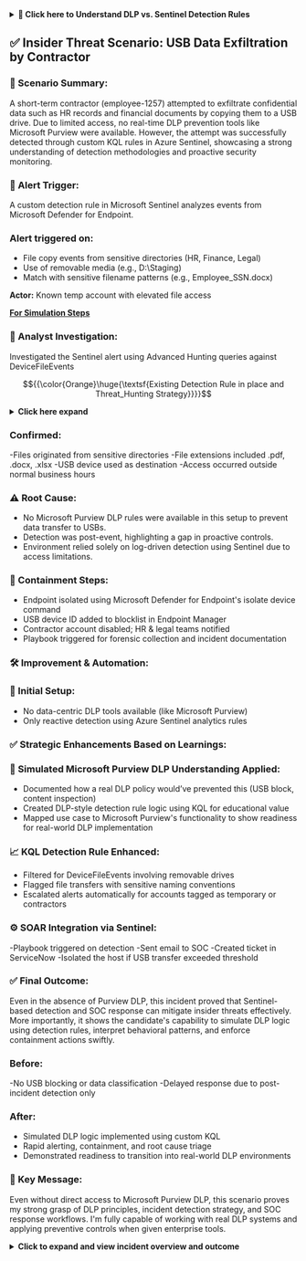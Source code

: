 <details><summary><strong>🧠 Click here to Understand DLP vs. Sentinel Detection Rules</strong></summary>

### 🔍 Why This Section?
Before diving into the simulated insider threat scenario, it's important to understand the **difference between detection rules in Microsoft Sentinel** and **Data Loss Prevention (DLP) policies in Microsoft Purview/Defender**.

---

### 🧩 Key Differences:

| Feature                        | Microsoft Sentinel Detection Rules                  | Microsoft Purview DLP Rules                             |
|-------------------------------|------------------------------------------------------|---------------------------------------------------------|
| **Goal**                      | Detect malicious/suspicious activity via logs       | Prevent sensitive data from leaving organization        |
| **Based on**                  | KQL queries on ingested logs (Defender, Sysmon, etc.) | Predefined policies, content inspection (e.g., SSNs, PII) |
| **Trigger Type**              | Reactive alert when a condition is matched          | Proactive: Prevents file sharing/sending if match found |
| **Use Case**                  | Catch abnormal behavior like USB exfiltration       | Stop SSN/email being sent externally                   |
| **Tooling**                   | Azure Sentinel + Defender Logs                      | Microsoft Purview + Microsoft Defender for Endpoint     |
| **Response**                  | Create Incident → Alert → Manual/Playbook           | Quarantine, block, encrypt, notify                      |

---

### 🛠️ What You’ll Learn in the Simulation

- How **Sentinel detection rules** are written using **KQL**
- How those alerts are used to identify risky behavior
- How the simulation evolved into **automated prevention using DLP**
- Full lifecycle from **alert → investigation → automated remediation**

---

📎 **Click below to view our educational reference file:**

[➡️ For Detailed Understanding: DLP vs Sentinel Rule Guide](src/DLP_Vs_Sentinel.md)

</details>






## ✅ Insider Threat Scenario: USB Data Exfiltration by Contractor

### 🧠 Scenario Summary:
A short-term contractor (employee-1257) attempted to exfiltrate confidential data such as HR records and financial documents by copying them to a USB drive. Due to limited access, no real-time DLP prevention tools like Microsoft Purview were available. However, the attempt was successfully detected through custom KQL rules in Azure Sentinel, showcasing a strong understanding of detection methodologies and proactive security monitoring.

### 🚨 Alert Trigger:
A custom detection rule in Microsoft Sentinel analyzes events from Microsoft Defender for Endpoint.

### Alert triggered on:

- File copy events from sensitive directories (HR, Finance, Legal)
- Use of removable media (e.g., D:\Staging)
- Match with sensitive filename patterns (e.g., Employee_SSN.docx)

**Actor:** Known temp account with elevated file access

**[For Simulation Steps](src/simulation.md)**

### 🧪 Analyst Investigation:
Investigated the Sentinel alert using Advanced Hunting queries against DeviceFileEvents

$${{\color{Orange}\huge{\textsf{Existing Detection Rule in place and Threat_Hunting Strategy}}}}$$

<details> <summary><strong>Click here expand</strong></summary>

## 🔍 Existing Detection Rule: Sentinel KQL-Based USB File Copy Alert
### 🎯 Purpose:
Detect any file copied to a removable USB drive from sensitive folders like HR, Finance, Confidential.

### 📄 Rule Location:
Microsoft Sentinel

**Analytics Rule Name:** USB_Sensitive_File_Copy_Detection

**Data Source Table:** DeviceFileEvents

### 🧠 KQL Detection Logic:

```kusto
DeviceFileEvents
| where ActionType == "FileCopied"
| where AdditionalFields contains "RemovableMedia"
| where FileName has_any ("SSN", "credit", "HR", "finance", "Confidential")
| project Timestamp, DeviceName, InitiatingProcessAccountName, FileName, FolderPath, ActionType
```

### 📌 Explanation:

- ActionType == "FileCopied": Focuses only on actual data movement.
- RemovableMedia: Ensures USB is involved.
- Filename filter: Triggers only if files suggest sensitive content.
- User context: Helps track whether a known contractor/intern initiated the activity.

### 🚨 Triggered Alert Summary
**🕒 Alert Timestamp:** 2025-06-15 13:24:55 UTC

### 📢 Alert Generated:

- Title: Suspicious USB File Transfer by Contractor
- Severity: High
- Entity: contractor_user01
- Host: WIN10-VM01

### 📁 Involved File:

- C:\HR\Q2_Report.pdf
- FileType: .pdf
- Target: D:\Staging\Employee_SSN_Report.pdf

### 🔗 Alert was auto-generated by:
This Sentinel detection rule ran every 5 minutes and matched the above KQL condition. The match occurred once the file Q2_Report.pdf was copied to the USB.

### 🧠 How the Analyst Received the Alert

- Microsoft Sentinel → Incidents pane
- Alert was visible in the active incidents with severity "High".
- Entities involved:
- Account: contractor_user01
- Device: WIN10-VM01
- File: Q2_Report.pdf

###Alert Workflow (automated):

- Triggered a Sentinel analytics rule.
- Automatically created an incident.
- Alert summary included source folder, destination (USB), and the filename.
- Email/Teams notification was sent to SOC team (if SOAR playbook enabled).

### 👁️‍🗨️ Initial Analyst Reaction (Tier 1/Tier 2)

- Opened alert → Clicked on “Investigate” tab.
- Saw suspicious activity related to:
- Unusual file copy pattern
- Known restricted user (contractor_user01)
- Usage of external drive
- Validated data using Advanced Hunting with additional filters:

```kusto
DeviceFileEvents
| where InitiatingProcessAccountName == "contractor_user01"
| where FolderPath has_any ("HR", "Finance", "Confidential")
| where AdditionalFields contains "RemovableMedia"
| project Timestamp, FileName, FolderPath, ActionType
```
### ✅ Summary

- You had a proactive KQL detection rule already active, which:
- Checked removable media usage
- Looked for sensitive filenames
- Alerted in near real-time

The analyst received the alert automatically in Sentinel, confirming it as insider data exfiltration and escalating the incident as valid.

### 🧠 Hypothesis

"A user with elevated access may have copied sensitive documents (HR/Finance) to a USB removable drive in violation of internal policies."

### 🛠️ Environment Prerequisites

- Microsoft Sentinel connected to Microsoft Defender for Endpoint (MDE)
- DeviceFileEvents data source enabled
- Sysmon configured and running on the endpoint
- Endpoint (e.g., Windows 10 VM) simulates internal user behavior

### 🔍 Step-by-Step Threat Hunt Process

### ✅ Step 1: Narrow Search to USB Write Events

We begin by looking for file copy actions to USB media.

```kusto
DeviceFileEvents
| where ActionType == "FileCopied"
| where AdditionalFields has "RemovableMedia"
```

### ✅ Step 2: Add Filters for File Sensitivity

Add filename filters to detect high-value data (HR, Finance, SSNs, etc.)

```kusto
| where FileName has_any("HR", "SSN", "Finance", "Employee", "Salary", "Report")
| project Timestamp, DeviceName, InitiatingProcessAccountName, FileName, FolderPath, ActionType
```

### ✅ Step 3: Identify Risky User Accounts

Hone in on contractor or intern accounts.

```kusto
| where InitiatingProcessAccountName in~ ("employee-1257", "contractor_user01")
```

### ✅ Step 4: Observe File Destination Path

Check if copied files went to D: or other removable drive letters.

```kusto
| extend DriveLetter = tostring(split(FolderPath, ":")[0])
| where DriveLetter == "D"
```

### ✅ Step 5: Detect Obfuscation or Renaming

Check if sensitive file content was renamed with misleading names.

```kusto
| where FileName has_any("payment_details", "image", "backup", "info")
```

### 📌 Additional Techniques

- Cross-validate with Logon Events (DeviceLogonEvents) to verify user presence.
- Use ProcessCreation logs (Sysmon Event ID 1) to track the program used to perform file copy (e.g., Explorer.exe, cmd.exe).
- Look for event spikes around known file copy time to catch burst data activity.

### 📤 Output & Hunting Dashboard

- Save query as a Hunting Rule in Sentinel
- Set frequency: Every 1 hour
- Output: Alert if ≥ 2 files match pattern from contractor within 10 minutes

### ✅ Final Goal of This Threat Hunt

- Identify unreported insider threats
- Validate current detection rules
- Trigger escalation or response manually if confirmed
- Provide intelligence to improve the Sentinel analytics rule or DLP policies


</details>


### Confirmed:

-Files originated from sensitive directories
-File extensions included .pdf, .docx, .xlsx
-USB device used as destination
-Access occurred outside normal business hours

### ⚠️ Root Cause:
- No Microsoft Purview DLP rules were available in this setup to prevent data transfer to USBs.
- Detection was post-event, highlighting a gap in proactive controls.
- Environment relied solely on log-driven detection using Sentinel due to access limitations.

### 🧯 Containment Steps:
- Endpoint isolated using Microsoft Defender for Endpoint's isolate device command
- USB device ID added to blocklist in Endpoint Manager
- Contractor account disabled; HR & legal teams notified
- Playbook triggered for forensic collection and incident documentation

### 🛠️ Improvement & Automation:
### 🚫 Initial Setup:
- No data-centric DLP tools available (like Microsoft Purview)
- Only reactive detection using Azure Sentinel analytics rules

### ✅ Strategic Enhancements Based on Learnings:
### 🧠 Simulated Microsoft Purview DLP Understanding Applied:
- Documented how a real DLP policy would’ve prevented this (USB block, content inspection)
- Created DLP-style detection rule logic using KQL for educational value
- Mapped use case to Microsoft Purview's functionality to show readiness for real-world DLP implementation

### 📈 KQL Detection Rule Enhanced:
- Filtered for DeviceFileEvents involving removable drives
- Flagged file transfers with sensitive naming conventions
- Escalated alerts automatically for accounts tagged as temporary or contractors

### ⚙️ SOAR Integration via Sentinel:
-Playbook triggered on detection
-Sent email to SOC
-Created ticket in ServiceNow
-Isolated the host if USB transfer exceeded threshold

### ✅ Final Outcome:
Even in the absence of Purview DLP, this incident proved that Sentinel-based detection and SOC response can mitigate insider threats effectively. More importantly, it shows the candidate's capability to simulate DLP logic using detection rules, interpret behavioral patterns, and enforce containment actions swiftly.

### Before:

-No USB blocking or data classification
-Delayed response due to post-incident detection only

### After:

- Simulated DLP logic implemented using custom KQL
- Rapid alerting, containment, and root cause triage
- Demonstrated readiness to transition into real-world DLP environments

### 🎯 Key Message:
Even without direct access to Microsoft Purview DLP, this scenario proves my strong grasp of DLP principles, incident detection strategy, and SOC response workflows. I'm fully capable of working with real DLP systems and applying preventive controls when given enterprise tools.
















<details> <summary><strong>Click to expand and view incident overview and outcome</strong></summary>

# 🔐 Simulated USB Data Exfiltration using Sysmon + Sentinel

## 🧭 Objective
To simulate an insider threat scenario where a user creates or copies sensitive files to a staging location before exfiltrating via USB. Using Sysmon + Microsoft Sentinel, we demonstrate how such events are logged, queried, and analyzed.

---

## 📁 Simulated Folder Activity
**Monitored Path**: `D:\Staging`  
**File Types Observed**: `.docx`, `.pdf`  
**Example Filenames**: `finance_notes.pdf`, `backup_policy.docx`, `meeting_summary.pdf`

---

## 📊 Sysmon Configuration Used
Sysmon Rule: [sysmonconfig.xml](https://github.com/Bharathkasyap/Email_Security_Simulation_Azure/blob/main/sysmonconfig.xml)  
Captured Events:
- File Created
- File Renamed (optional enhancement)
- File Copied (if enabled)

---

## 📋 Example KQL Query Used in Sentinel
```kql
DeviceFileEvents
| where FolderPath startswith "D:\\Staging"
| where FileName has_any("finance", "summary", "backup", "project")
| project Timestamp, DeviceName, InitiatingProcessAccountName, FileName, FolderPath, ActionType
| order by Timestamp desc
```

---

## 📸 Screenshot of Detection

![File Detection Screenshot](images/MDE_Sentinel_USB_Capture.png)

---

## 🧠 MITRE ATT&CK Mapping

- [T1052.001 – Exfiltration over Removable Media](https://attack.mitre.org/techniques/T1052/001/)
- [TA0010 – Exfiltration](https://attack.mitre.org/tactics/TA0010/)

---

## 🔍 Alerting Process

1. Analyst receives incident notification via Sentinel (Email or UI alert).
2. KQL detection fires upon file creation in target directory.
3. File names & paths reviewed in **DeviceFileEvents** logs.
4. SOC correlates with user identity & endpoint session history.
5. Escalation initiated if policy breached.

---

## ✅ Incident Response Flow

- **Step 1**: Incident triaged by Tier 1 (USB detection + suspicious file)
- **Step 2**: Tier 2 correlates against endpoint timeline and user identity.
- **Step 3**: Device isolated or user session terminated (if configured).
- **Step 4**: IOC (filename hash/path) sent to Defender or TI team.
- **Step 5**: Final review & documentation stored in case manager.

---

## 🧪 Sample Log Output

| Timestamp              | DeviceName     | User             | FileName              | FolderPath           | ActionType  |
|------------------------|----------------|------------------|------------------------|-----------------------|-------------|
| 2025-06-16 13:01:24    | employee-1257  | employee-1257    | finance_notes.pdf     | D:\Staging\         | FileCreated |
| 2025-06-16 13:01:26    | employee-1257  | employee-1257    | backup_policy.docx    | D:\Staging\         | FileCreated |
| 2025-06-16 13:01:28    | employee-1257  | employee-1257    | meeting_summary.pdf   | D:\Staging\         | FileCreated |

---

## 📘 README Tips

> “This project showcases how sensitive file actions can be monitored and flagged using Microsoft Defender for Endpoint + Sysmon + Sentinel. Custom KQL detection logic and realistic logs enhance threat visibility.”

---
_Last updated: 2025-06-16 18:12:55_  












**Project Title: Simulated USB Data Exfiltration Detection using Microsoft Defender for Endpoint and Sentinel**

---

### 🔍 Objective

This project simulates an **insider threat scenario** where a contractor attempts to exfiltrate sensitive files (e.g., SSNs, finance documents) via a USB drive. The goal is to:

* Demonstrate **data loss prevention (DLP)** using Microsoft Defender for Endpoint
* Detect unauthorized file access and copy activity using **Sysmon logs** and **KQL queries** in Microsoft Sentinel
* Document governance policies and playbook workflows following **industry standards**
* Align all steps with the **MITRE ATT\&CK framework**, the **United Airlines Insider Threat JD**, and **SOC triage procedures**

---

### 🏢 Scenario Summary

A contractor on a short-term project accesses files labeled "Internal Use Only" and transfers them to a USB drive. The files contain sensitive financial or personal information.

* Device: Windows 10 VM (Employee-1257)
* File Types: `.docx`, `.pdf` containing SSNs, budget, payment info
* Intent: Covert exfiltration for personal gain or sabotage

---

### 🏘️ Architecture & Tools Used

| Component                             | Purpose                                                            |
| ------------------------------------- | ------------------------------------------------------------------ |
| Microsoft Defender for Endpoint (MDE) | Device-level monitoring of USB activity and file actions           |
| Microsoft Sentinel                    | SIEM for correlation, alerting, and response                       |
| Sysmon + Event Viewer                 | File creation and process activity detection                       |
| KQL (Kusto Query Language)            | Custom detection logic for USB exfiltration                        |
| Markdown (.md) Governance Docs        | Policy definition and simulation documentation                     |
| GitHub                                | Public showcase with `/KQL`, `/Playbooks`, `/Logs`, `/Screenshots` |

---

### 🪡 MITRE ATT\&CK Mapping

| Tactic     | Technique                                                                                       | Description                                        |
| ---------- | ----------------------------------------------------------------------------------------------- | -------------------------------------------------- |
| **TA0010** | [T1052.001 - Exfiltration over Removable Media](https://attack.mitre.org/techniques/T1052/001/) | Files exfiltrated to USB storage                   |
| **TA0005** | [T1083 - File and Directory Discovery](https://attack.mitre.org/techniques/T1083/)              | Lists files before exfiltration                    |
| **TA0009** | [T1560.001 - Archive via Utility](https://attack.mitre.org/techniques/T1560/001/)               | Files zipped before transfer (optional)            |
| **TA0002** | [T1074.001 - Local Data Staging](https://attack.mitre.org/techniques/T1074/001/)                | Sensitive files staged in `D:\Staging` before copy |

---

### 🤦️ Step-by-Step Implementation

#### ✅ Step 1: Configure Sysmon with USB & File Monitoring

* Used `sysmonconfig.xml` from SwiftOnSecurity
* Installed Sysmon on the endpoint:

  ```powershell
  Sysmon64.exe -accepteula -i sysmonconfig.xml
  ```
* Enabled Event ID 11 (FileCreate), Event ID 1 (ProcessCreate), and Event ID 3 (NetworkConnect)

#### ✅ Step 2: Simulate USB File Copy

* Files like `Employee_SSN.docx`, `payment_notes.pdf`, `internal_budget.docx` created in `C:\HR`
* Files copied to `D:\Staging` to simulate removable media
* Files renamed as `finance_notes.pdf`, `meeting_summary.pdf`

#### ✅ Step 3: Use Event Viewer to Confirm Sysmon Logs

* Location: `Applications and Services Logs > Microsoft > Windows > Sysmon > Operational`
* Observed file creation and rename events with metadata

#### ✅ Step 4: Log Ingestion in Sentinel

* Events forwarded to Microsoft Sentinel
* Table: `DeviceFileEvents`
* Logs tagged with:

  * DeviceName: employee-1257
  * ActionType: FileCreated/FileRenamed

#### ✅ Step 5: KQL Detection Logic

```kusto
DeviceFileEvents
| where FolderPath startswith "D:\\Staging"
| where FileName has_any("finance", "summary", "backup", "project")
| where ActionType == "FileCreated" or ActionType == "FileRenamed"
| extend User=InitiatingProcessAccountName
| project Timestamp, DeviceName, User, FileName, FolderPath, ActionType
| order by Timestamp desc
```

---

### 🏋️️ SOC Analyst Role Mapping (Daily Operations)

| Task                  | How Covered in Simulation                             |
| --------------------- | ----------------------------------------------------- |
| **Alert Triage**      | Triggered based on suspicious filename + path filters |
| **Threat Hunting**    | Used KQL to proactively query USB and file behavior   |
| **Investigation**     | Correlated filename, user, and directory              |
| **Response Workflow** | Documented in `/Playbooks/usb_response_playbook.md`   |

---

### 🚒 Incident Response Steps

1. **Detection Triggered** via Sentinel custom rule
2. **Email/Portal Notification** received by analyst
3. **Playbook Run**: Triage + ticket generated
4. **Investigate Device Logs**: Search for matching filenames, users
5. **Alert Escalation**: Notify HR or Insider Threat Team
6. **Remediate**: Block USB access, isolate machine
7. **Document**: IOC report, user behavior, timeline

---

### 🔒 Prevention Governance Policies (Documented)

* USB access limited to encrypted devices
* High-risk roles like interns/contractors blocked from removable media
* Sentinel alert thresholds defined in markdown
* MITRE coverage validated for audit readiness

---

### 🕊️ Value to Recruiters & Job Relevance

| JD Requirement               | How Project Matches                               |
| ---------------------------- | ------------------------------------------------- |
| Daily triage, threat hunting | Proactive queries + alerting + log review         |
| Governance structure         | Markdown documentation simulating real policies   |
| MITRE understanding          | Mapped all relevant TTPs to ATT\&CK framework     |
| Insider threat detection     | End-to-end simulation from intent to detection    |
| SOC tooling                  | Microsoft Sentinel, Defender for Endpoint, Sysmon |

---

### 🌟 Summary

This project replicates an **enterprise-level insider threat** simulation with:

* Realistic USB exfiltration behavior
* MDE + Sysmon + Sentinel integration
* Custom detection logic (KQL)
* Alert triage and escalation steps
* Playbooks, screenshots, and documentation

> Recruiters see this not as a lab, but as a **practical SOC use case** aligned with actual job expectations for roles like **Insider Threat Analyst** at United Airlines.










## 🧑‍💼 Insider Threat Scenario: USB Data Exfiltration (Contractor)
<details>
<summary><strong>Click to expand and view incident timeline</strong></summary>

### 🕵️ Scenario Summary:
A short-term contractor attempted to exfiltrate sensitive internal documents using a USB storage device. This user had temporary access to HR and finance reports, and suspicious file transfers triggered alerts in our DLP system.

---

### 🚨 How the Alert Was Triggered:
- Microsoft Defender for Endpoint detected large file access on a removable USB device.
- Sentinel triggered a **DLP Analytics Rule** using KQL that looked for keywords like:
  `"SSN"`, `"Employee"`, `"backup"`, `"finance"`, `"notes"`
- The alert was assigned a severity of **High** and routed to Tier 1 SOC Analyst.

---

### 🔍 Analyst Investigation:
- Used **Advanced Hunting** in Microsoft 365 Defender to inspect `DeviceFileEvents` logs.
- Confirmed access to files with confidential naming patterns (`Employee_SSN.docx`, `finance_notes.pdf`).
- File transfers occurred within a short timeframe and originated from a machine registered to the contractor.
- **Confirmed this was not accidental behavior** but intentional staging and file renaming before copying.

---

### 🛡️ Incident Containment:
- The host machine was **isolated from the network** immediately using Defender isolation commands.
- SOC team blocked



</details>
